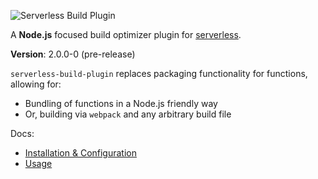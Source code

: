 ![Serverless Build Plugin](https://i.imgur.com/6ARU4Xm.png)

A **Node.js** focused build optimizer plugin for [serverless](https://github.com/serverless/serverless).

**Version**: 2.0.0-0 (pre-release)

`serverless-build-plugin` replaces packaging functionality for functions, allowing for:
- Bundling of functions in a Node.js friendly way
- Or, building via `webpack` and any arbitrary build file

Docs:
- [Installation & Configuration](https://github.com/nfour/serverless-build-plugin/blob/master/docs/Install%20&%20Config.md)
- [Usage](https://github.com/nfour/serverless-build-plugin/blob/master/docs/Usage.md)
